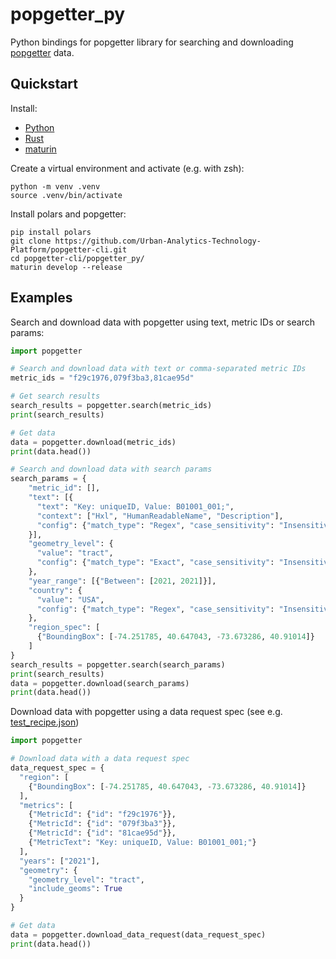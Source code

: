 # popgetter_py

Python bindings for popgetter library for searching and downloading [popgetter](https://github.com/Urban-Analytics-Technology-Platform/popgetter) data.

## Quickstart

Install:

- [Python](https://www.python.org/)
- [Rust](https://www.rust-lang.org/tools/install)
- [maturin](https://github.com/PyO3/maturin)

Create a virtual environment and activate (e.g. with zsh):

```shell
python -m venv .venv
source .venv/bin/activate
```

Install polars and popgetter:

```shell
pip install polars
git clone https://github.com/Urban-Analytics-Technology-Platform/popgetter-cli.git
cd popgetter-cli/popgetter_py/
maturin develop --release
```

## Examples

Search and download data with popgetter using text, metric IDs or search params:

```python
import popgetter

# Search and download data with text or comma-separated metric IDs
metric_ids = "f29c1976,079f3ba3,81cae95d"

# Get search results
search_results = popgetter.search(metric_ids)
print(search_results)

# Get data
data = popgetter.download(metric_ids)
print(data.head())

# Search and download data with search params
search_params = {
    "metric_id": [],
    "text": [{
      "text": "Key: uniqueID, Value: B01001_001;",
      "context": ["Hxl", "HumanReadableName", "Description"],
      "config": {"match_type": "Regex", "case_sensitivity": "Insensitive"}
    }],
    "geometry_level": {
      "value": "tract",
      "config": {"match_type": "Exact", "case_sensitivity": "Insensitive"}
    },
    "year_range": [{"Between": [2021, 2021]}],
    "country": {
      "value": "USA",
      "config": {"match_type": "Regex", "case_sensitivity": "Insensitive"}
    },
    "region_spec": [
      {"BoundingBox": [-74.251785, 40.647043, -73.673286, 40.91014]}
    ]
}
search_results = popgetter.search(search_params)
print(search_results)
data = popgetter.download(search_params)
print(data.head())
```

Download data with popgetter using a data request spec (see e.g. [test_recipe.json](../test_recipe.json))

```python
import popgetter

# Download data with a data request spec
data_request_spec = {
  "region": [
    {"BoundingBox": [-74.251785, 40.647043, -73.673286, 40.91014]}
  ],
  "metrics": [
    {"MetricId": {"id": "f29c1976"}},
    {"MetricId": {"id": "079f3ba3"}},
    {"MetricId": {"id": "81cae95d"}},
    {"MetricText": "Key: uniqueID, Value: B01001_001;"}
  ],
  "years": ["2021"],
  "geometry": {
    "geometry_level": "tract",
    "include_geoms": True
  }
}

# Get data
data = popgetter.download_data_request(data_request_spec)
print(data.head())
```
